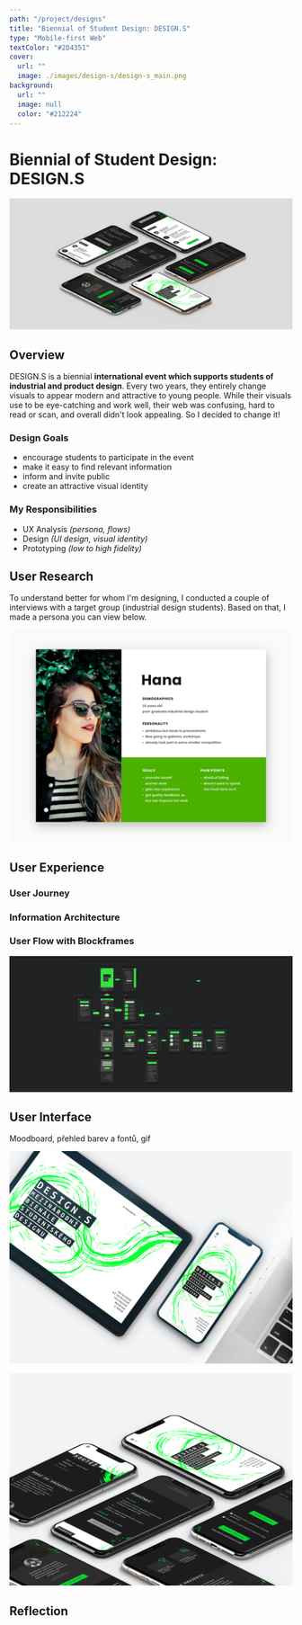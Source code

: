 ```yaml
---
path: "/project/designs"
title: "Biennial of Student Design: DESIGN.S"
type: "Mobile-first Web"
textColor: "#2D4351"
cover:
  url: ""
  image: ./images/design-s/design-s_main.png
background:
  url: ""
  image: null
  color: "#212224"
---
```


# Biennial of Student Design: DESIGN.S

<full-width color="#dddddd">

  ![Isometric view](./images/design-s/design-s_isometric.jpg)

</full-width>

## Overview

DESIGN.S is a biennial __international event which supports students of industrial and product design__. Every two years, they entirely change visuals to appear modern and attractive to young people. While their visuals use to be eye-catching and work well, their web was confusing, hard to read or scan, and overall didn't look appealing. So I decided to change it!

### Design Goals
* encourage students to participate in the event
* make it easy to find relevant information
* inform and invite public
* create an attractive visual identity

### My Responsibilities
* UX Analysis _(persona, flows)_
* Design _(UI design, visual identity)_
* Prototyping _(low to high fidelity)_

## User Research
To understand better for whom I'm designing, I conducted a couple of interviews with a target group (industrial design students). Based on that, I made a persona you can view below.

![Persona](./images/design-s/persona.jpg)

## User Experience

### User Journey

### Information Architecture

### User Flow with Blockframes

<full-width color="#212224">

![Userflow](./images/design-s/userflow.jpg)

</full-width>

## User Interface

Moodboard, přehled barev a fontů, gif

![UI Design](./images/design-s/design-s_main2.png)

![UI Design](./images/design-s/design-s_hf_3.png)

## Reflection
